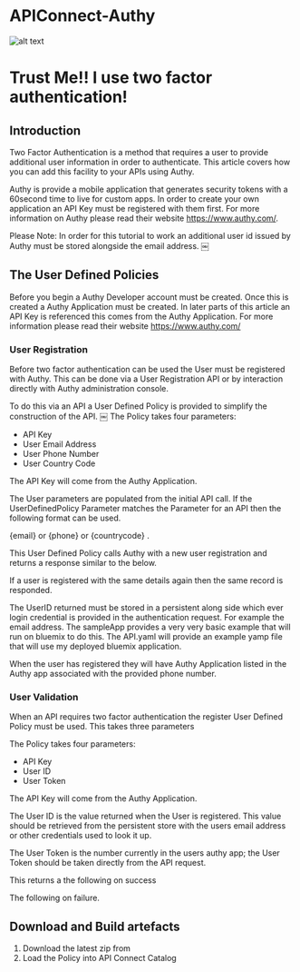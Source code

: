 # APIConnect-Authy

![alt text](https://travis.ibm.com/ukiccte/APIConnect-Authy.svg?token=v5z65wCfSkEqhyt4PqAS "BuildStatus")

# Trust Me!! I use two factor authentication!

## Introduction
Two Factor Authentication is a method that requires a user to provide additional user information in order to authenticate. This article covers how you can add this facility to your APIs using Authy.

Authy is provide a mobile application that generates security tokens with a 60second time to live for custom apps. In order to create your own application an API Key must be registered with them first. For more information on Authy please read their website https://www.authy.com/.

Please Note: In order for this tutorial to work an additional user id issued by Authy must be stored alongside the email address.
￼

## The User Defined Policies

Before you begin a Authy Developer account must be created. Once this is created a Authy Application must be created. In later parts of this article an API Key is referenced this comes from the Authy Application. For more information please read their website https://www.authy.com/

### User Registration
Before two factor authentication can be used the User must be registered with Authy. This can be done via a User Registration API or by interaction directly with Authy administration console.

To do this via an API a User Defined Policy is provided to simplify the construction of the API.
￼
The Policy takes four parameters:
* API Key
* User Email Address
* User Phone Number
* User Country Code

The API Key will come from the Authy Application.

The User parameters are populated from the initial API call. If the UserDefinedPolicy Parameter matches the Parameter for an API then the following format can be used.

{email} or {phone} or {countrycode} .

This User Defined Policy calls Authy with a new user registration and returns a response similar to the below.

If a user is registered with the same details again then the same record is responded.  

The UserID returned must be stored in a persistent along side which ever login credential is provided in the authentication request. For example the email address. The sampleApp provides a very very basic example that will run on bluemix to do this. The API.yaml will provide an example yamp file that will use my deployed bluemix application.

When the user has registered they will have Authy Application listed in the Authy app associated with the provided phone number.

### User Validation
When an API requires two factor authentication the register User Defined Policy must be used. This takes three parameters

The Policy takes four parameters:
* API Key
* User ID
* User Token

The API Key will come from the Authy Application.

The User ID is the value returned when the User is registered. This value should be retrieved from the persistent store with the users email address or other credentials used to look it up.

The User Token is the number currently in the users authy app; the User Token should be taken directly from the API request.

This returns a the following on success

The following on failure.

## Download and Build artefacts

1. Download the latest zip from
2. Load the Policy into API Connect Catalog
